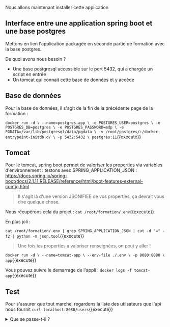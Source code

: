 Nous allons maintenant installer cette application 
## Interface entre une application spring boot et une base postgres

Mettons en lien l'application packagée en seconde partie de formation avec la base postgres.

De quoi avons nous besoin ? 
- Une base postgresql accessible sur le port 5432, qui a chargée un script en entrée
- Un tomcat qui connait cette base de données et y accède

## Base de données

Pour la base de données, il s'agit de la fin de la précédente page de la formation : 

`
docker run -d \
  --name=postgres-app \
  -e POSTGRES_USER=postgres \
  -e POSTGRES_DB=postgres \
  -e POSTGRES_PASSWORD=mdp \
  -e PGDATA=/var/lib/postgresql/data/pgdata \
  -v /root/postgres/:/docker-entrypoint-initdb.d/ \
  -p 5432:5432 \
  postgres:11
`{{execute}}

## Tomcat
Pour le tomcat, spring boot permet de valoriser les properties via variables d'environnement : testons avec SPRING_APPLICATION_JSON : https://docs.spring.io/spring-boot/docs/2.1.11.RELEASE/reference/html/boot-features-external-config.html


> Il s'agit là d'une version JSONIFIEE de vos properties, ça devrait vous dire quelque chose.

Nous récupérons cela du projet :
`
cat /root/formation/.env
`{{execute}}

En plus joli :

`
cat /root/formation/.env | grep SPRING_APPLICATION_JSON | cut -d "=" -f2 | python -m json.tool
`{{execute}}


> Une fois les properties a valoriser renseignées, on peut y aller ! 

`
docker run -d \
  --name=tomcat-app \
  --env-file ./.env \
  -p 8080:8080 \
  app
`{{execute}}

Vous pouvez suivre le demarrage de l'appli : 
`
docker logs -f tomcat-app
`{{execute}}

## Test

Pour s'assurer que tout marche, regardons la liste des utilsateurs que l'api nous fournit
`
curl localhost:8080/users
`{{execute}}

<details>
<summary>Que se passe-t-il ?</summary>
    <p>

## Resolution

Le tomcat ne voit pas le postgres sur **localhost:5432**, c'est normal. Le postgres expose son port 5432 en local et pas au tomcat.

Il faut donc creer un reseau :
`
docker network create reseau-partage
`{{execute}}

Supprimer les conteneurs qui tournent actuellement :
`
docker kill postgres-app
docker rm postgres-app
docker kill tomcat-app
docker rm tomcat-app
`{{execute}}

Et les relancer sur le meme reseau partage avec l'option --net : 

**Postgres:**

`
docker run -d \
  --net reseau-partage \
  --name=postgres-app \
  -e POSTGRES_USER=postgres \
  -e POSTGRES_DB=postgres \
  -e POSTGRES_PASSWORD=mdp \
  -e PGDATA=/var/lib/postgresql/data/pgdata \
  -v /root/postgres/:/docker-entrypoint-initdb.d/ \
  -p 5432:5432 \
  postgres:11
`{{execute}}

**Tomcat:**

=> Il ne s'agit plus de localhost 5432 mais de reseau-partage.postgres-app

On a modifie le fichier .env en consequence :

`
cat /root/formation/.env.solution | grep SPRING_APPLICATION_JSON | cut -d "=" -f2 | python -m json.tool
`{{execute}}


`
docker run -d \
  --net reseau-partage \
  --name=tomcat-app \
  --env-file ./.env.solution \
  -p 8080:8080 \
  app
`{{execute}}



**Verification:**
`
curl localhost:8080/users
`{{execute}}


</details>